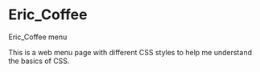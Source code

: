 # Eric_Coffee
Eric_Coffee menu

This is a web menu page with different CSS styles to help me understand
the basics of CSS.
